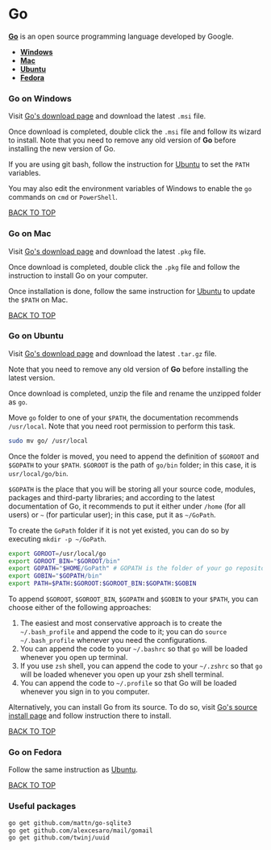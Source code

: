 Go
==
[**Go**](https://golang.org) is an open source programming language developed by Google.

* [**Windows**](#go-on-windows)
* [**Mac**](#go-on-mac)
* [**Ubuntu**](#go-on-ubuntu)
* [**Fedora**](#go-on-fedora)


### Go on Windows
Visit [Go's download page](https://golang.org/dl) and download the latest `.msi` file.

Once download is completed, double click the `.msi` file and follow its wizard to install.  Note that you need to remove any old version of **Go** before installing the new version of Go.

If you are using git bash, follow the instruction for [Ubuntu](#go-on-ubuntu) to set the `PATH` variables.

You may also edit the environment variables of Windows to enable the `go` commands on `cmd` or `PowerShell`.

[BACK TO TOP](https://github.com/ctrl-alt-del/devenv)



### Go on Mac
Visit [Go's download page](https://golang.org/dl) and download the latest `.pkg` file.

Once download is completed, double click the `.pkg` file and follow the instruction to install Go on your computer.

Once installation is done, follow the same instruction for [Ubuntu](go-on-ubuntu) to update the `$PATH` on Mac.

[BACK TO TOP](https://github.com/ctrl-alt-del/devenv)



### Go on Ubuntu
Visit [Go's download page](https://golang.org/dl) and download the latest `.tar.gz` file.

Note that you need to remove any old version of **Go** before installing the latest version.

Once download is completed, unzip the file and rename the unzipped folder as `go`.

Move `go` folder to one of your `$PATH`, the documentation recommends `/usr/local`.  Note that you need root permission to perform this task.
```sh
sudo mv go/ /usr/local
```

Once the folder is moved, you need to append the definition of `$GOROOT` and `$GOPATH` to your `$PATH`.  `$GOROOT` is the path of `go/bin` folder; in this case, it is `usr/local/go/bin`.  

`$GOPATH` is the place that you will be storing all your source code, modules, packages and third-party libraries; and according to the latest documentation of Go, it recommends to put it either under `/home` (for all users) or `~` (for particular user); in this case, put it as `~/GoPath`.  

To create the `GoPath` folder if it is not yet existed, you can do so by executing `mkdir -p ~/GoPath`.
```sh
export GOROOT=/usr/local/go
export GOROOT_BIN="$GOROOT/bin"
export GOPATH="$HOME/GoPath" # GOPATH is the folder of your go repositories going to sit
export GOBIN="$GOPATH/bin"
export PATH=$PATH:$GOROOT:$GOROOT_BIN:$GOPATH:$GOBIN
```

To append `$GOROOT`, `$GOROOT_BIN`, `$GOPATH` and `$GOBIN` to your `$PATH`, you can choose either of the following approaches:
1. The easiest and most conservative approach is to create the `~/.bash_profile` and append the code to it; you can do `source ~/.bash_profile` whenever you need the configurations.  
2. You can append the code to your `~/.bashrc` so that `go` will be loaded whenever you open up terminal.
3. If you use `zsh` shell, you can append the code to your `~/.zshrc` so that `go` will be loaded whenever you open up your zsh shell terminal.
4. You can append the code to `~/.profile` so that Go will be loaded whenever you sign in to you computer.

Alternatively, you can install Go from its source.  To do so, visit [Go's source install page](https://golang.org/doc/install/source) and follow instruction there to install.

[BACK TO TOP](https://github.com/ctrl-alt-del/devenv)



### Go on Fedora
Follow the same instruction as [Ubuntu](#go-on-ubuntu).

[BACK TO TOP](https://github.com/ctrl-alt-del/devenv)



### Useful packages
```sh
go get github.com/mattn/go-sqlite3
go get github.com/alexcesaro/mail/gomail
go get github.com/twinj/uuid
```
